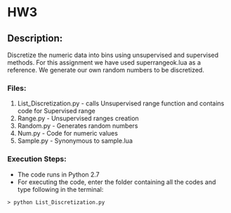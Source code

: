 
# HW3 

## Description:
Discretize the numeric data into bins using unsupervised and supervised methods.
For this assignment we have used superrangeok.lua as a reference. We generate our own random numbers to be discretized. 



### Files:
1. List_Discretization.py  - calls Unsupervised range function and contains code for Supervised range
2. Range.py - Unsupervised ranges creation
3. Random.py - Generates random numbers
4. Num.py - Code for numeric values
5. Sample.py - Synonymous to sample.lua
 
 
### Execution Steps:

* The code runs in Python 2.7
* For executing the code, enter the folder containing all the codes and type following in the terminal:

```
> python List_Discretization.py
```
